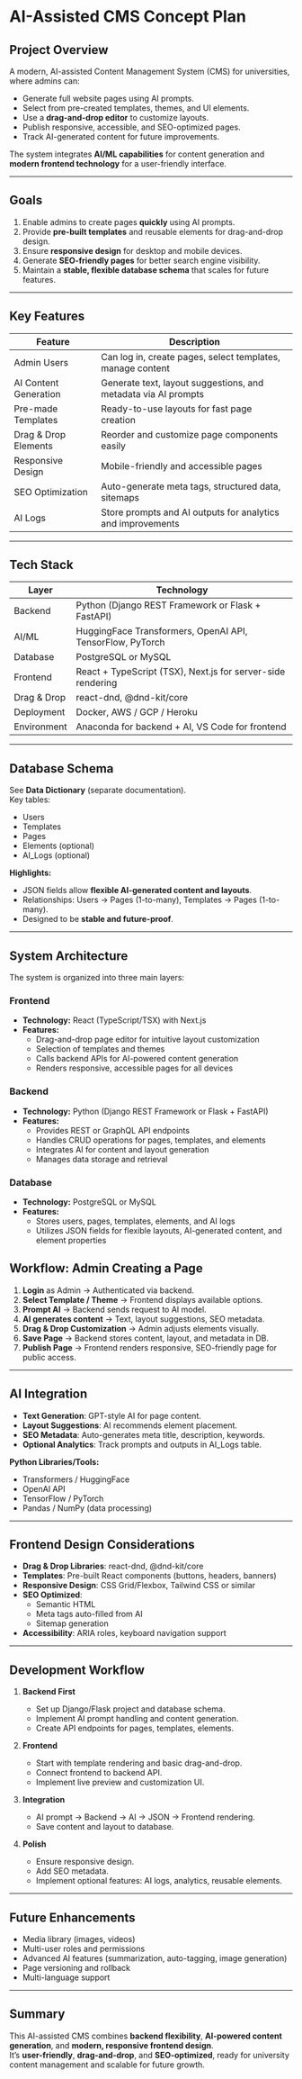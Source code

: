 # AI-Assisted CMS Concept Plan

## **Project Overview**

A modern, AI-assisted Content Management System (CMS) for universities, where admins can:

- Generate full website pages using AI prompts.
- Select from pre-created templates, themes, and UI elements.
- Use a **drag-and-drop editor** to customize layouts.
- Publish responsive, accessible, and SEO-optimized pages.
- Track AI-generated content for future improvements.

The system integrates **AI/ML capabilities** for content generation and **modern frontend technology** for a user-friendly interface.

---

## **Goals**

1. Enable admins to create pages **quickly** using AI prompts.
2. Provide **pre-built templates** and reusable elements for drag-and-drop design.
3. Ensure **responsive design** for desktop and mobile devices.
4. Generate **SEO-friendly pages** for better search engine visibility.
5. Maintain a **stable, flexible database schema** that scales for future features.

---

## **Key Features**

| Feature               | Description                                                    |
| --------------------- | -------------------------------------------------------------- |
| Admin Users           | Can log in, create pages, select templates, manage content     |
| AI Content Generation | Generate text, layout suggestions, and metadata via AI prompts |
| Pre-made Templates    | Ready-to-use layouts for fast page creation                    |
| Drag & Drop Elements  | Reorder and customize page components easily                   |
| Responsive Design     | Mobile-friendly and accessible pages                           |
| SEO Optimization      | Auto-generate meta tags, structured data, sitemaps             |
| AI Logs               | Store prompts and AI outputs for analytics and improvements    |

---

## **Tech Stack**

| Layer       | Technology                                                  |
| ----------- | ----------------------------------------------------------- |
| Backend     | Python (Django REST Framework or Flask + FastAPI)           |
| AI/ML       | HuggingFace Transformers, OpenAI API, TensorFlow, PyTorch   |
| Database    | PostgreSQL or MySQL                                         |
| Frontend    | React + TypeScript (TSX), Next.js for server-side rendering |
| Drag & Drop | react-dnd, @dnd-kit/core                                    |
| Deployment  | Docker, AWS / GCP / Heroku                                  |
| Environment | Anaconda for backend + AI, VS Code for frontend             |

---

## **Database Schema**

See **Data Dictionary** (separate documentation).  
Key tables:

- Users
- Templates
- Pages
- Elements (optional)
- AI_Logs (optional)

**Highlights:**

- JSON fields allow **flexible AI-generated content and layouts**.
- Relationships: Users → Pages (1-to-many), Templates → Pages (1-to-many).
- Designed to be **stable and future-proof**.

---

## **System Architecture**

The system is organized into three main layers:

### **Frontend**

- **Technology:** React (TypeScript/TSX) with Next.js
- **Features:**
  - Drag-and-drop page editor for intuitive layout customization
  - Selection of templates and themes
  - Calls backend APIs for AI-powered content generation
  - Renders responsive, accessible pages for all devices

### **Backend**

- **Technology:** Python (Django REST Framework or Flask + FastAPI)
- **Features:**
  - Provides REST or GraphQL API endpoints
  - Handles CRUD operations for pages, templates, and elements
  - Integrates AI for content and layout generation
  - Manages data storage and retrieval

### **Database**

- **Technology:** PostgreSQL or MySQL
- **Features:**
  - Stores users, pages, templates, elements, and AI logs
  - Utilizes JSON fields for flexible layouts, AI-generated content, and element properties

## **Workflow: Admin Creating a Page**

1. **Login** as Admin → Authenticated via backend.
2. **Select Template / Theme** → Frontend displays available options.
3. **Prompt AI** → Backend sends request to AI model.
4. **AI generates content** → Text, layout suggestions, SEO metadata.
5. **Drag & Drop Customization** → Admin adjusts elements visually.
6. **Save Page** → Backend stores content, layout, and metadata in DB.
7. **Publish Page** → Frontend renders responsive, SEO-friendly page for public access.

---

## **AI Integration**

- **Text Generation**: GPT-style AI for page content.
- **Layout Suggestions**: AI recommends element placement.
- **SEO Metadata**: Auto-generates meta title, description, keywords.
- **Optional Analytics**: Track prompts and outputs in AI_Logs table.

**Python Libraries/Tools:**

- Transformers / HuggingFace
- OpenAI API
- TensorFlow / PyTorch
- Pandas / NumPy (data processing)

---

## **Frontend Design Considerations**

- **Drag & Drop Libraries**: react-dnd, @dnd-kit/core
- **Templates**: Pre-built React components (buttons, headers, banners)
- **Responsive Design**: CSS Grid/Flexbox, Tailwind CSS or similar
- **SEO Optimized**:
  - Semantic HTML
  - Meta tags auto-filled from AI
  - Sitemap generation
- **Accessibility**: ARIA roles, keyboard navigation support

---

## **Development Workflow**

1. **Backend First**

   - Set up Django/Flask project and database schema.
   - Implement AI prompt handling and content generation.
   - Create API endpoints for pages, templates, elements.

2. **Frontend**

   - Start with template rendering and basic drag-and-drop.
   - Connect frontend to backend API.
   - Implement live preview and customization UI.

3. **Integration**

   - AI prompt → Backend → AI → JSON → Frontend rendering.
   - Save content and layout to database.

4. **Polish**
   - Ensure responsive design.
   - Add SEO metadata.
   - Implement optional features: AI logs, analytics, reusable elements.

---

## **Future Enhancements**

- Media library (images, videos)
- Multi-user roles and permissions
- Advanced AI features (summarization, auto-tagging, image generation)
- Page versioning and rollback
- Multi-language support

---

## **Summary**

This AI-assisted CMS combines **backend flexibility**, **AI-powered content generation**, and **modern, responsive frontend design**.  
It’s **user-friendly**, **drag-and-drop**, and **SEO-optimized**, ready for university content management and scalable for future growth.
